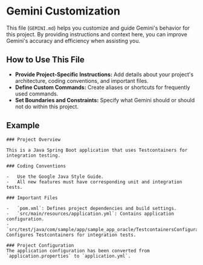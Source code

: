 # Gemini Customization

This file (`GEMINI.md`) helps you customize and guide Gemini's behavior for this project. By providing instructions and context here, you can improve Gemini's accuracy and efficiency when assisting you.

## How to Use This File

-   **Provide Project-Specific Instructions:** Add details about your project's architecture, coding conventions, and important files.
-   **Define Custom Commands:** Create aliases or shortcuts for frequently used commands.
-   **Set Boundaries and Constraints:** Specify what Gemini should or should not do within this project.

## Example

```
### Project Overview

This is a Java Spring Boot application that uses Testcontainers for integration testing.

### Coding Conventions

-   Use the Google Java Style Guide.
-   All new features must have corresponding unit and integration tests.

### Important Files

-   `pom.xml`: Defines project dependencies and build settings.
-   `src/main/resources/application.yml`: Contains application configuration.
-   `src/test/java/com/sample/app/sample_app_oracle/TestcontainersConfiguration.java`: Configures Testcontainers for integration tests.

### Project Configuration
The application configuration has been converted from `application.properties` to `application.yml`.
```